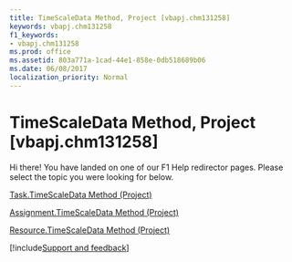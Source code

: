 ```yaml
---
title: TimeScaleData Method, Project [vbapj.chm131258]
keywords: vbapj.chm131258
f1_keywords:
- vbapj.chm131258
ms.prod: office
ms.assetid: 803a771a-1cad-44e1-858e-0db518689b06
ms.date: 06/08/2017
localization_priority: Normal
---
```



# TimeScaleData Method, Project [vbapj.chm131258]

Hi there! You have landed on one of our F1 Help redirector pages. Please select the topic you were looking for below.

[Task.TimeScaleData Method (Project)](https://msdn.microsoft.com/library/58526bce-9ee0-8dce-98ee-a8b8e07175eb%28Office.15%29.aspx)

[Assignment.TimeScaleData Method (Project)](https://msdn.microsoft.com/library/ff948754-cc0e-8bf0-31e8-30b19dbcb08d%28Office.15%29.aspx)

[Resource.TimeScaleData Method (Project)](https://msdn.microsoft.com/library/51649bc3-8224-15cd-dc9b-af37a1cc4d8b%28Office.15%29.aspx)

[!include[Support and feedback](~/includes/feedback-boilerplate.md)]